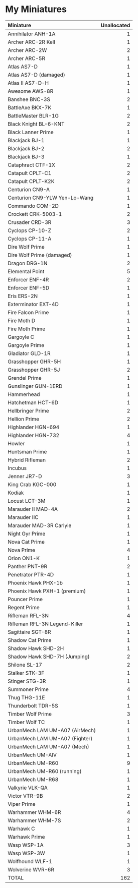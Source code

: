 # My Miniatures

| Miniature | Unallocated |
| :--- | ---: |
| Annihilator ANH-1A | 1 |
| Archer ARC-2R Kell | 1 |
| Archer ARC-2W | 2 |
| Archer ARC-5R | 1 |
| Atlas AS7-D | 1 |
| Atlas AS7-D (damaged) | 1 |
| Atlas II AS7-D-H | 1 |
| Awesome AWS-8R | 1 |
| Banshee BNC-3S | 2 |
| BattleAxe BKX-7K | 1 |
| BattleMaster BLR-1G | 2 |
| Black Knight BL-6-KNT | 2 |
| Black Lanner Prime | 1 |
| Blackjack BJ-1 | 1 |
| Blackjack BJ-2 | 2 |
| Blackjack BJ-3 | 1 |
| Cataphract CTF-1X | 2 |
| Catapult CPLT-C1 | 2 |
| Catapult CPLT-K2K | 2 |
| Centurion CN9-A | 1 |
| Centurion CN9-YLW Yen-Lo-Wang | 1 |
| Commando COM-2D | 1 |
| Crockett CRK-5003-1 | 2 |
| Crusader CRD-3R | 3 |
| Cyclops CP-10-Z | 2 |
| Cyclops CP-11-A | 1 |
| Dire Wolf Prime | 1 |
| Dire Wolf Prime (damaged) | 1 |
| Dragon DRG-1N | 2 |
| Elemental Point | 5 |
| Enforcer ENF-4R | 2 |
| Enforcer ENF-5D | 1 |
| Eris ERS-2N | 1 |
| Exterminator EXT-4D | 1 |
| Fire Falcon Prime | 1 |
| Fire Moth D | 1 |
| Fire Moth Prime | 1 |
| Gargoyle C | 1 |
| Gargoyle Prime | 1 |
| Gladiator GLD-1R | 1 |
| Grasshopper GHR-5H | 1 |
| Grasshopper GHR-5J | 2 |
| Grendel Prime | 1 |
| Gunslinger GUN-1ERD | 1 |
| Hammerhead | 1 |
| Hatchetman HCT-6D | 1 |
| Hellbringer Prime | 2 |
| Hellion Prime | 2 |
| Highlander HGN-694 | 1 |
| Highlander HGN-732 | 4 |
| Howler | 1 |
| Huntsman Prime | 1 |
| Hybrid Rifleman | 2 |
| Incubus | 1 |
| Jenner JR7-D | 3 |
| King Crab KGC-000 | 1 |
| Kodiak | 1 |
| Locust LCT-3M | 1 |
| Marauder II MAD-4A | 2 |
| Marauder IIC | 1 |
| Marauder MAD-3R Carlyle | 1 |
| Night Gyr Prime | 1 |
| Nova Cat Prime | 1 |
| Nova Prime | 4 |
| Orion ON1-K | 1 |
| Panther PNT-9R | 2 |
| Penetrator PTR-4D | 1 |
| Phoenix Hawk PHX-1b | 1 |
| Phoenix Hawk PXH-1 (premium) | 1 |
| Pouncer Prime | 1 |
| Regent Prime | 1 |
| Rifleman RFL-3N | 4 |
| Rifleman RFL-3N Legend-Killer | 1 |
| Sagittaire SGT-8R | 1 |
| Shadow Cat Prime | 1 |
| Shadow Hawk SHD-2H | 1 |
| Shadow Hawk SHD-7H (Jumping) | 2 |
| Shilone SL-17 | 2 |
| Stalker STK-3F | 1 |
| Stinger STG-3R | 1 |
| Summoner Prime | 4 |
| Thug THG-11E | 1 |
| Thunderbolt TDR-5S | 1 |
| Timber Wolf Prime | 3 |
| Timber Wolf TC | 1 |
| UrbanMech LAM UM-A07 (AirMech) | 1 |
| UrbanMech LAM UM-A07 (Fighter) | 1 |
| UrbanMech LAM UM-A07 (Mech) | 1 |
| UrbanMech UM-AIV | 1 |
| UrbanMech UM-R60 | 9 |
| UrbanMech UM-R60 (running) | 1 |
| UrbanMech UM-R68 | 1 |
| Valkyrie VLK-QA | 1 |
| Victor VTR-9B | 2 |
| Viper Prime | 1 |
| Warhammer WHM-6R | 4 |
| Warhammer WHM-7S | 2 |
| Warhawk C | 1 |
| Warhawk Prime | 1 |
| Wasp WSP-1A | 3 |
| Wasp WSP-3W | 1 |
| Wolfhound WLF-1 | 1 |
| Wolverine WVR-6R | 3 |
| TOTAL | 162 |

